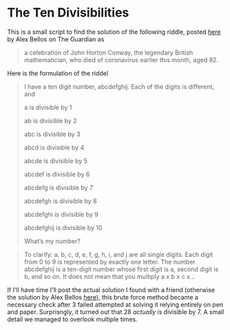 # The Ten Divisibilities

This is a small script to find the solution of the following riddle, posted [here](https://www.theguardian.com/science/2020/apr/20/can-you-solve-it-john-horton-conway-playful-maths-genius) by Alex Bellos on The Guardian as 
> a celebration of John Horton Conway, the legendary British mathematician, who died of coronavirus earlier this month, aged 82.

Here is the formulation of the riddel 
>I have a ten digit number, abcdefghij. Each of the digits is different, and
>
>a is divisible by 1
>
>ab is divisible by 2
>
>abc is divisible by 3
>
>abcd is divisible by 4
>
>abcde is divisible by 5
>
>abcdef is divisible by 6
>
>abcdefg is divisible by 7
>
>abcdefgh is divisible by 8
>
>abcdefghi is divisible by 9
>
>abcdefghij is divisible by 10
>
>What’s my number?

>To clarify: a, b, c, d, e, f, g, h, i, and j are all single digits. Each digit from 0 to 9 is represented by exactly one letter. The number abcdefghij is a ten-digit number whose first digit is a, second digit is b, and so on. It does not mean that you multiply a x b x c x…

If I'll have time I'll post the actual solution I found with a friend (otherwise the solution by Alex Bellos [here](https://www.theguardian.com/science/2020/apr/20/did-you-solve-it-john-horton-conway-playful-maths-genius)), this brute force method became a necessary check after 3 failed attempted at solving it relying entirely on pen and paper.
Surprisngly, it turned out that 28 _actually is_ divisible by 7. A small detail we managed to overlook multiple times.

